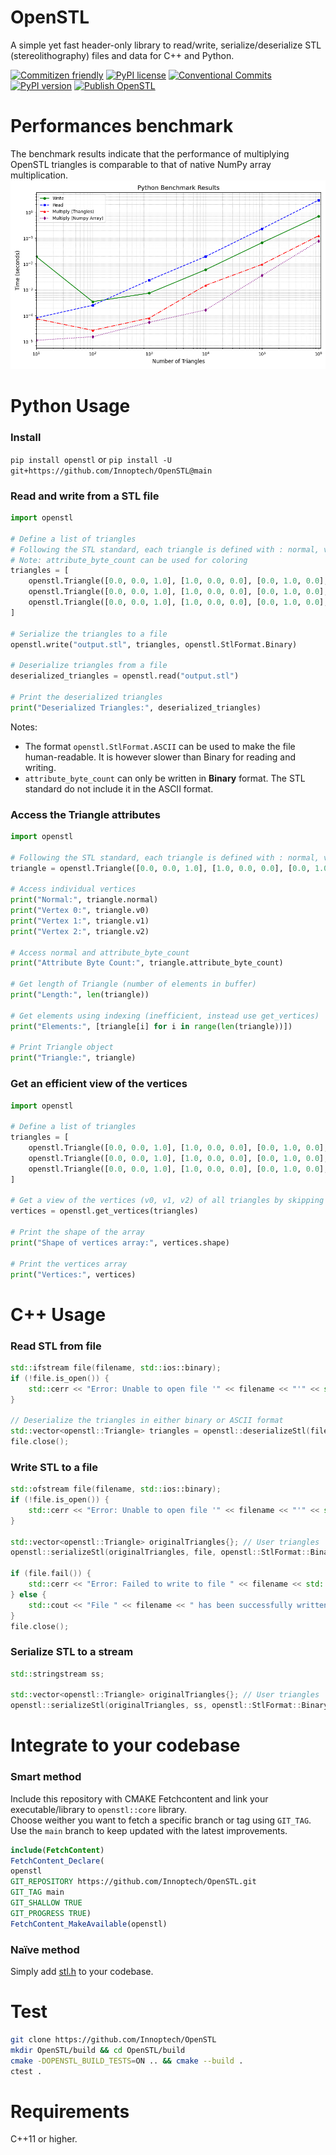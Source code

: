 # OpenSTL
A simple yet fast header-only library to read/write, serialize/deserialize STL (stereolithography) files and data for C++ and Python.

[![Commitizen friendly](https://img.shields.io/badge/commitizen-friendly-brightgreen.svg)](http://commitizen.github.io/cz-cli/)
[![PyPI license](https://img.shields.io/pypi/l/ansicolortags.svg)](LICENSE)
[![Conventional Commits](https://img.shields.io/badge/Conventional%20Commits-1.0.0-yellow.svg?style=flat-square)](https://conventionalcommits.org)
[![PyPI version](https://badge.fury.io/py/openstl.svg)](https://badge.fury.io/py/openstl)
[![Publish OpenSTL](https://github.com/Innoptech/OpenSTL/actions/workflows/publish-to-test-pypi.yml/badge.svg)](https://github.com/Innoptech/OpenSTL/actions/workflows/publish-to-test-pypi.yml)

# Performances benchmark
The benchmark results indicate that the performance of multiplying OpenSTL triangles is comparable to that of 
native NumPy array multiplication.
![Benchmark Results](benchmark/benchmark.png)

# Python Usage
### Install
`pip install openstl` or `pip install -U git+https://github.com/Innoptech/OpenSTL@main`

### Read and write from a STL file
```python
import openstl

# Define a list of triangles
# Following the STL standard, each triangle is defined with : normal, v0, v1, v2, attribute_byte_count
# Note: attribute_byte_count can be used for coloring
triangles = [
    openstl.Triangle([0.0, 0.0, 1.0], [1.0, 0.0, 0.0], [0.0, 1.0, 0.0], [0.0, 0.0, 0.0], 3),
    openstl.Triangle([0.0, 0.0, 1.0], [1.0, 0.0, 0.0], [0.0, 1.0, 0.0], [0.0, 0.0, 0.0], 3),
    openstl.Triangle([0.0, 0.0, 1.0], [1.0, 0.0, 0.0], [0.0, 1.0, 0.0], [0.0, 0.0, 0.0], 3)
]

# Serialize the triangles to a file
openstl.write("output.stl", triangles, openstl.StlFormat.Binary)

# Deserialize triangles from a file
deserialized_triangles = openstl.read("output.stl")

# Print the deserialized triangles
print("Deserialized Triangles:", deserialized_triangles)
```

Notes:
- The format `openstl.StlFormat.ASCII` can be used to make the file human-readable. 
It is however slower than Binary for reading and writing.
- `attribute_byte_count` can only be written in **Binary** format. 
The STL standard do not include it in the ASCII format.

### Access the Triangle attributes
```python
import openstl

# Following the STL standard, each triangle is defined with : normal, v0, v1, v2, attribute_byte_count
triangle = openstl.Triangle([0.0, 0.0, 1.0], [1.0, 0.0, 0.0], [0.0, 1.0, 0.0], [0.0, 0.0, 0.0], 3)

# Access individual vertices
print("Normal:", triangle.normal)
print("Vertex 0:", triangle.v0)
print("Vertex 1:", triangle.v1)
print("Vertex 2:", triangle.v2)

# Access normal and attribute_byte_count
print("Attribute Byte Count:", triangle.attribute_byte_count)

# Get length of Triangle (number of elements in buffer)
print("Length:", len(triangle))

# Get elements using indexing (inefficient, instead use get_vertices)
print("Elements:", [triangle[i] for i in range(len(triangle))])

# Print Triangle object
print("Triangle:", triangle)
```

### Get an efficient view of the vertices
```python
import openstl

# Define a list of triangles
triangles = [
    openstl.Triangle([0.0, 0.0, 1.0], [1.0, 0.0, 0.0], [0.0, 1.0, 0.0], [0.0, 0.0, 0.0], 3),
    openstl.Triangle([0.0, 0.0, 1.0], [1.0, 0.0, 0.0], [0.0, 1.0, 0.0], [0.0, 0.0, 0.0], 3),
    openstl.Triangle([0.0, 0.0, 1.0], [1.0, 0.0, 0.0], [0.0, 1.0, 0.0], [0.0, 0.0, 0.0], 3)
]

# Get a view of the vertices (v0, v1, v2) of all triangles by skipping normals and attribute_byte_count
vertices = openstl.get_vertices(triangles)

# Print the shape of the array
print("Shape of vertices array:", vertices.shape)

# Print the vertices array
print("Vertices:", vertices)
```

# C++ Usage
### Read STL from file
```c++
std::ifstream file(filename, std::ios::binary);
if (!file.is_open()) {
    std::cerr << "Error: Unable to open file '" << filename << "'" << std::endl;
}

// Deserialize the triangles in either binary or ASCII format
std::vector<openstl::Triangle> triangles = openstl::deserializeStl(file);
file.close();
```

### Write STL to a file
```c++
std::ofstream file(filename, std::ios::binary);
if (!file.is_open()) {
    std::cerr << "Error: Unable to open file '" << filename << "'" << std::endl;
}

std::vector<openstl::Triangle> originalTriangles{}; // User triangles
openstl::serializeStl(originalTriangles, file, openstl::StlFormat::Binary); // Or StlFormat::ASCII

if (file.fail()) {
    std::cerr << "Error: Failed to write to file " << filename << std::endl;
} else {
    std::cout << "File " << filename << " has been successfully written." << std::endl;
}
file.close();
```

### Serialize STL to a stream
```c++
std::stringstream ss;

std::vector<openstl::Triangle> originalTriangles{}; // User triangles
openstl::serializeStl(originalTriangles, ss, openstl::StlFormat::Binary); // Or StlFormat::ASCII
```

# Integrate to your codebase
### Smart method
Include this repository with CMAKE Fetchcontent and link your executable/library to `openstl::core` library.   
Choose weither you want to fetch a specific branch or tag using `GIT_TAG`. Use the `main` branch to keep updated with the latest improvements.
```cmake
include(FetchContent)
FetchContent_Declare(
openstl
GIT_REPOSITORY https://github.com/Innoptech/OpenSTL.git
GIT_TAG main
GIT_SHALLOW TRUE
GIT_PROGRESS TRUE)
FetchContent_MakeAvailable(openstl)
```
### Naïve method
Simply add [stl.h](modules/core/include/openstl/core/stl.h) to your codebase.

# Test
```bash
git clone https://github.com/Innoptech/OpenSTL
mkdir OpenSTL/build && cd OpenSTL/build
cmake -DOPENSTL_BUILD_TESTS=ON .. && cmake --build .
ctest .
```

# Requirements
C++11 or higher.
